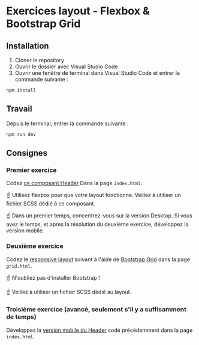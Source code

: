# Exercices layout - Flexbox & Bootstrap Grid

## Installation

1. Cloner le repository
2. Ouvrir le dossier avec Visual Studio Code
3. Ouvrir une fenêtre de terminal dans Visual Studio Code et entrer la commande suivante :

```bash
npm install
```

## Travail

Depuis le terminal, entrer la commande suivante :

```bash
npm run dev
```

## Consignes

### Premier exercice

Codez [ce composant Header](https://www.figma.com/design/5f0NdESDxIKLXNxyMLg57u/Exercice-layout---Flexbox?node-id=0-1&m=dev&t=KYUTqf59AVLYzOqa-1) Dans la page `index.html`.

☝️ Utilisez flexbox pour que votre layout fonctionne. Veillez à utiliser un fichier SCSS dédié à ce composant.

☝️ Dans un premier temps, concentrez-vous sur la version Desktop. Si vous avez le temps, et après la résolution du deuxième exercice, développez la version mobile.

### Deuxième exercice

Codez le [responsive layout](https://www.figma.com/design/5f0NdESDxIKLXNxyMLg57u/Exercices-layout?node-id=1-66&m=dev) suivant à l'aide de [Bootstrap Grid](https://getbootstrap.com/docs/5.3/layout/grid/) dans la page `grid.html`.

☝️ N'oubliez pas d'installer Bootstrap !

☝️ Veillez à utiliser un fichier SCSS dédié au layout.

### Troisième exercice (avancé, seulement s'il y a suffisamment de temps)

Développez la [version mobile du Header](https://www.figma.com/design/5f0NdESDxIKLXNxyMLg57u/Exercices-layout?node-id=114-55&m=dev) codé précédemment dans la page `index.html`.
